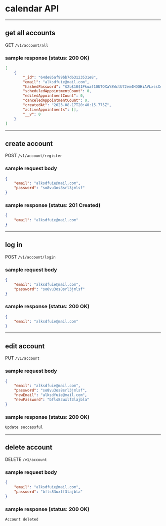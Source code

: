 # calendar API

----------------------------------------

## get all accounts

GET `/v1/account/all`

### sample response (status: 200 OK)

```json
[
    {
        "_id": "64de85af99bb7d63123531e8",
        "email": "alksdfuie@mail.com",
        "hashedPassword": "$2b$10$1Pkuaf10UTOXaY8WctU72em4HDOHiAVLxssXc2iqIEz0BbWEE/g5q",
        "scheduledAppointmentCount": 0,
        "editedAppointmentCount": 0,
        "canceledAppointmentCount": 0,
        "createdAt": "2023-08-17T20:40:15.775Z",
        "activeAppointments": [],
        "__v": 0
    }
]
```

----------------------------------------

## create account

POST `/v1/account/register`

### sample request body

```json
{
    "email": "alksdfuie@mail.com",
    "password": "so8vu3os8srl3jmlsf"
}
```

### sample response (status: 201 Created)

```json
{
    "email": "alksdfuie@mail.com"
}
```

----------------------------------------

## log in

POST `/v1/account/login`

### sample request body

```json
{
    "email": "alksdfuie@mail.com",
    "password": "so8vu3os8srl3jmlsf"
}
```

### sample response (status: 200 OK)

```json
{
    "email": "alksdfuie@mail.com"
}
```

----------------------------------------

## edit account

PUT `/v1/account`

### sample request body

```json
{
    "email": "alksdfuie@mail.com",
    "password": "so8vu3os8srl3jmlsf",
    "newEmail": "alksdfuie@mail.com",
    "newPassword": "bfls83uxlf3lajbla"
}
```

### sample response (status: 200 OK)

```html
Update successful
```

----------------------------------------

## delete account

DELETE `/v1/account`

### sample request body

```json
{
    "email": "alksdfuie@mail.com",
    "password": "bfls83uxlf3lajbla"
}
```

### sample response (status: 200 OK)

```html
Account deleted
```

